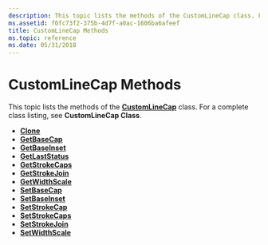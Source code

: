 ```yaml
---
description: This topic lists the methods of the CustomLineCap class. For a complete class listing, see CustomLineCap Class.
ms.assetid: f0fc73f2-375b-4d7f-a0ac-1606ba6afeef
title: CustomLineCap Methods
ms.topic: reference
ms.date: 05/31/2018
---
```


# CustomLineCap Methods

This topic lists the methods of the [**CustomLineCap**](/windows/desktop/api/gdiplusheaders/nl-gdiplusheaders-customlinecap) class. For a complete class listing, see **CustomLineCap Class**.

-   [**Clone**](/windows/desktop/api/Gdiplusheaders/nf-gdiplusheaders-customlinecap-clone)
-   [**GetBaseCap**](/windows/desktop/api/Gdiplusheaders/nf-gdiplusheaders-customlinecap-getbasecap)
-   [**GetBaseInset**](/windows/desktop/api/Gdiplusheaders/nf-gdiplusheaders-customlinecap-getbaseinset)
-   [**GetLastStatus**](/windows/desktop/api/Gdiplusheaders/nf-gdiplusheaders-customlinecap-getlaststatus)
-   [**GetStrokeCaps**](/windows/desktop/api/Gdiplusheaders/nf-gdiplusheaders-customlinecap-getstrokecaps)
-   [**GetStrokeJoin**](/windows/desktop/api/Gdiplusheaders/nf-gdiplusheaders-customlinecap-getstrokejoin)
-   [**GetWidthScale**](/windows/desktop/api/Gdiplusheaders/nf-gdiplusheaders-customlinecap-getwidthscale)
-   [**SetBaseCap**](/windows/desktop/api/Gdiplusheaders/nf-gdiplusheaders-customlinecap-setbasecap)
-   [**SetBaseInset**](/windows/desktop/api/Gdiplusheaders/nf-gdiplusheaders-customlinecap-setbaseinset)
-   [**SetStrokeCap**](/windows/desktop/api/Gdiplusheaders/nf-gdiplusheaders-customlinecap-setstrokecap)
-   [**SetStrokeCaps**](/windows/desktop/api/Gdiplusheaders/nf-gdiplusheaders-customlinecap-setstrokecaps)
-   [**SetStrokeJoin**](/windows/desktop/api/Gdiplusheaders/nf-gdiplusheaders-customlinecap-setstrokejoin)
-   [**SetWidthScale**](/windows/desktop/api/Gdiplusheaders/nf-gdiplusheaders-customlinecap-setwidthscale)

 

 




